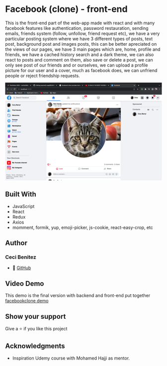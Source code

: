 # Facebook (clone) - front-end

This is the front-end part of the web-app made with react and with many facebook features like authentication, password restauration, sending emails, friends system (follow, unfollow, friend request etc), we have a very particular posting system where we have 3 different types of posts, text post, background post and images posts, this can be better apreciated on the views of our pages, we have 3 main pages which are, home, profile and friends, we have a cached history search and a dark theme, we can also react to posts and comment on them, also save or delete a post, we can only see post of our friends and or ourselves, we can upload a profile picture for our user and a cover, much as facebook does, we can unfriend people or reject friendship requests.

![screenshot](./app-screenshot.png)

## Built With

- JavaScript
- React
- Redux
- Axios
- momment, formik, yup, emoji-picker, js-cookie, react-easy-crop, etc

## Author

### Ceci Benitez

- 👤 [GitHub](https://github.com/Ceci007)

## Video Demo

This demo is the final version with backend and front-end put together
[facebookclone demo](https://www.youtube.com/watch?v=z1UMKqMN3VQ&t=198s)

## Show your support

Give a ⭐️ if you like this project

## Acknowledgments

- Inspiration
  Udemy course with Mohamed Hajji as mentor.

